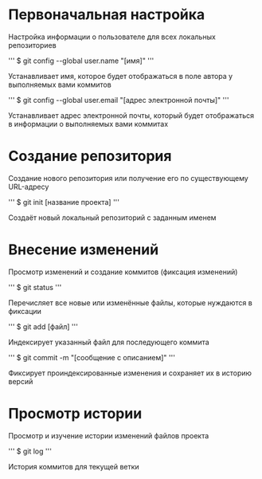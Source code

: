 # Первоначальная настройка
Настройка информации о пользователе для всех локальных репозиториев

'''
$ git config --global user.name "[имя]"
'''

Устанавливает имя, которое будет отображаться в поле автора у выполняемых вами коммитов

'''
$ git config --global user.email "[адрес электронной почты]"
'''

Устанавливает адрес электронной почты, который будет отображаться в информации о выполняемых вами коммитах

# Создание репозитория
Создание нового репозитория или получение его по существующему URL-адресу

'''
$ git init [название проекта]
'''

Создаёт новый локальный репозиторий с заданным именем

# Внесение изменений
Просмотр изменений и создание коммитов (фиксация изменений)

'''
$ git status
'''

Перечисляет все новые или изменённые файлы, которые нуждаются в фиксации

'''
$ git add [файл]
'''

Индексирует указанный файл для последующего коммита

'''
$ git commit -m "[сообщение с описанием]"
'''

Фиксирует проиндексированные изменения и сохраняет их в историю версий

# Просмотр истории
Просмотр и изучение истории изменений файлов проекта

'''
$ git log
'''

История коммитов для текущей ветки
